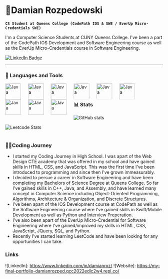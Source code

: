 # 🎲Damian Rozpedowski

**`CS Student at Queens College (CodePath IOS & SWE / EverUp Micro-Credentials SWE)`**

I'm a Computer Science Students at CUNY Queens College. I've been a part of the CodePath IOS Development and Software Engineering course as well as the EverUp Micro-Credentials course in Software Engineering. 

   <p align="left">
      <a href="https://www.linkedin.com/in/damianroz/)">
    <img src="https://img.shields.io/badge/LinkedIn-blue?style=for-the-badge&logo=linkedin&logoColor=white" alt="LinkedIn Badge"/>
  </a>
      
   </p>

---

### 🧰 Languages and Tools
<img align="left" alt="Java" width="50px" style="padding-right:20px;" src="https://cdn.jsdelivr.net/gh/devicons/devicon/icons/python/python-plain.svg" />
<img align="left" alt="Java" width="50px" style="padding-right:20px;" src="https://cdn.jsdelivr.net/gh/devicons/devicon/icons/cplusplus/cplusplus-original.svg" />
<img align="left" alt="Java" width="50px" style="padding-right:20px;" src="https://cdn.jsdelivr.net/gh/devicons/devicon/icons/java/java-original.svg"/>
<img align="left" alt="Java" width="50px" style="padding-right:20px;" src="https://cdn.jsdelivr.net/gh/devicons/devicon/icons/html5/html5-plain.svg" />
<img align="left" alt="Java" width="50px" style="padding-right:20px;" src="https://cdn.jsdelivr.net/gh/devicons/devicon/icons/css3/css3-plain.svg" />
<img align="left" alt="Java" width="50px" style="padding-right:20px;" src="https://cdn.jsdelivr.net/gh/devicons/devicon/icons/javascript/javascript-plain.svg" />
<img align="left" alt="Java" width="50px" style="padding-right:20px;" src="https://cdn.jsdelivr.net/gh/devicons/devicon/icons/swift/swift-original.svg" />
<img align="left" alt="Java" width="50px" style="padding-right:20px;" src="https://cdn.jsdelivr.net/gh/devicons/devicon/icons/git/git-original.svg" />
<img align="left" alt="Java" width="50px" style="padding-right:20px;" src="https://cdn.jsdelivr.net/gh/devicons/devicon/icons/github/github-original.svg" />

<br />

#

### 📊 Stats

![GitHub stats](https://github-readme-stats.vercel.app/api?username=DamianRozpedowski&show_icons=true&theme=radical )
<!-- ![GitHub Streak](https://streak-stats.demolab.com?user=DamianRozpedowski&theme=gruvbox&border_radius=4.5) -->
![Leetcode Stats](https://leetcard.jacoblin.cool/DamianRozpedowski?theme=dark )

#

### 👨‍💻Coding Journey
   - I started my Coding Journey in High School. I was apart of the Web Design CTE academy that was offered in my school and have gained skills in HTML, CSS, and JavaScript. This was the first time I've been introduced to programming and since then I've grown immeasurably.
   - I decided to persue a career in Software Engineering and have been completing my Bachelors of Science Degree at Queens College. So far I've gained skills in C++, Java, and Assembly, and have learned many concept in Computer Science including Object-Oriented Programming, Algorithms, Architecture & Organization, and Discrete Structures.
   - I've been apart of the IOS Development course at CodePath as well as the Software Engineering course where I've gained skills in Swift/Mobile Development as well as Python and Interview Preperation.
   - I've also been apart of the EverUp Micro-Credential for Software Engineering where I've gained/improved my skills in HTML, CSS, JavaScript, JQuery, SQL, and Python.
   - Recently I've started learning LeetCode and have been looking for any opportunities I can take.
   
### Links
![LinkedIn]: https://www.linkedin.com/in/damianroz/
![Website]: https://my-final-portfolio-damianrozped.qcc2022edlc2w4.repl.co/

